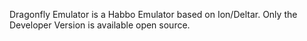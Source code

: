 Dragonfly Emulator is a Habbo Emulator based on Ion/Deltar.  Only the Developer Version is available open source.